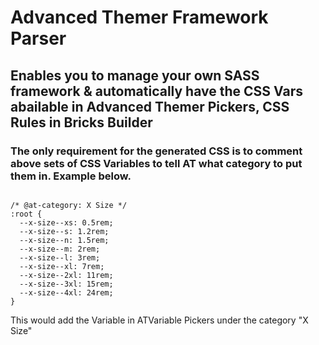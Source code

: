 # Advanced Themer Framework Parser

## Enables you to manage your own SASS framework & automatically have the CSS Vars abailable in Advanced Themer Pickers, CSS Rules in Bricks Builder 

### The only requirement for the generated CSS is to comment above sets of CSS Variables to tell AT what category to put them in. Example below.
<pre><code>
/* @at-category: X Size */
:root {
  --x-size--xs: 0.5rem;
  --x-size--s: 1.2rem;
  --x-size--n: 1.5rem;
  --x-size--m: 2rem;
  --x-size--l: 3rem;
  --x-size--xl: 7rem;
  --x-size--2xl: 11rem;
  --x-size--3xl: 15rem;
  --x-size--4xl: 24rem;
}
</code></pre>

This would add the Variable in ATVariable Pickers under the category "X Size"
